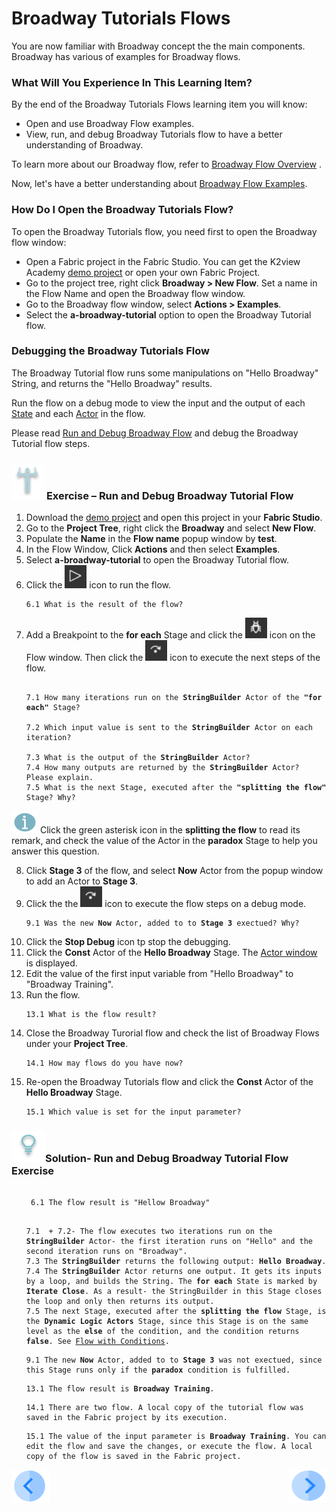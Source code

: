 # ­­Broadway Tutorials Flows

You are now familiar with Broadway concept the the main components. Broadway has various of examples for Broadway flows. 

### What Will You Experience In This Learning Item?

By the end of the Broadway Tutorials Flows learning item you will know:

- Open and use Broadway Flow examples.
- View, run, and debug Broadway Tutorials flow to have a better understanding of Broadway.

To learn more about our Broadway flow, refer to [Broadway Flow Overview](/articles/99_Broadway/16_broadway_flow_overview.md) .

Now, let's have a better understanding about [Broadway Flow Examples](/articles/99_Broadway/17_tutorial_and_flow_examples.md).

### How Do I Open the Broadway Tutorials Flow?

To open the Broadway Tutorials flow, you need first  to open the Broadway flow window:

- Open a Fabric project in the Fabric Studio. You can get the K2view Academy [demo project](/articles/demo_project) or open your own Fabric Project.
- Go to the project tree, right click **Broadway > New Flow**. Set a name in the Flow Name and open the Broadway flow window.
- Go to the Broadway flow window, select **Actions > Examples**.
- Select the **a-broadway-tutorial** option to open the Broadway Tutorial flow.

### Debugging the Broadway Tutorials Flow

The Broadway Tutorial flow runs some manipulations on "Hello Broadway" String, and returns the "Hello Broadway" results.

Run the flow on a debug mode to view the input and the output of each [State](/articles/99_Broadway/19_broadway_flow_stages.md) and each [Actor](/articles/99_Broadway/03_broadway_actor.md) in the flow.

 Please read [Run and Debug Broadway Flow](/articles/99_Broadway/25_broadway_flow_window_run_and_debug_flow.md) and debug the Broadway Tutorial flow steps.

###  ![](/academy/Training_Level_1/03_fabric_basic_LU/images/Exercise.png) **Exercise – Run and Debug Broadway Tutorial Flow**

1. Download the [demo project](/articles/demo_project) and open this project in your **Fabric Studio**.
2. Go to the **Project Tree**, right click the **Broadway** and select **New Flow**.
3. Populate the **Name** in the **Flow name** popup window by **test**.
4. In the Flow Window, Click **Actions** and then select **Examples**.
5. Select **a-broadway-tutorial** to open the Broadway Tutorial flow.
6. Click the ![Run Flow](/academy/Training_Level_1/99_Broadway/images/run_flow_icon.png) icon to run the flow.

  <ul>
 <pre><code>6.1 What is the result of the flow?</code></pre>
  </ul>

7. Add a Breakpoint to the **for each** Stage and click the ![Debug Play](/academy/Training_Level_1/99_Broadway/images/debug_play_icon.png) icon on the Flow window. Then click the ![Debug Step](/academy/Training_Level_1/99_Broadway/images/debug_step_icon.png) icon to execute the next steps of the flow.

<ul>
<pre><code>
7.1 How many iterations run on the <strong>StringBuilder</strong> Actor of the <strong>"for each"</strong> Stage?<br>
7.2 Which input value is sent to the <strong>StringBuilder</strong> Actor on each iteration?<br>
7.3 What is the output of the <strong>StringBuilder</strong> Actor?
7.4 How many outputs are returned by the <strong>StringBuilder</strong> Actor? Please explain.
7.5 What is the next Stage, executed after the <strong>"splitting the flow"</strong> Stage? Why?
</code></pre>
</ul>

  ![info](/academy/Training_Level_1/03_fabric_basic_LU/images/information.png) Click the green asterisk icon in the **splitting the flow** to read its remark, and check the value of the Actor in the **paradox** Stage to help you answer this question.

 8. Click **Stage 3** of the flow, and select **Now** Actor from the popup window to add an Actor to **Stage 3**.
 9. Click the the ![Debug Step](/academy/Training_Level_1/99_Broadway/images/debug_step_icon.png) icon to execute the flow steps on a debug mode.

  <ul>
<pre><code>9.1 Was the new <strong>Now</strong> Actor, added to to <strong>Stage 3</strong> exectued? Why?</code></pre>
</ul>

10. Click the **Stop Debug** icon tp stop the debugging.
11. Click the **Const** Actor of the **Hello Broadway** Stage. The [Actor window](/articles/99_Broadway/03_broadway_actor.md#actor-window) is displayed.
12. Edit the value of the first input variable from "Hello Broadway" to "Broadway Training".
13. Run the flow.
<ul><pre><code>13.1 What is the flow result?</code></pre></ul> 

14. Close the Broadway Turorial flow and check the list of Broadway Flows under your **Project Tree**.
<ul><pre><code>14.1 How may flows do you have now?</code></pre></ul>

15. Re-open the Broadway Tutorials flow and click the **Const** Actor of the **Hello Broadway** Stage.
<ul><pre><code>15.1 Which value is set for the input parameter?</code></pre></ul> 


### ![](/academy/Training_Level_1/03_fabric_basic_LU/images/Solution.png)Solution- Run and Debug Broadway Tutorial Flow Exercise 

 <ul>
 <pre><code> 
 6.1 The flow result is "Hellow Broadway"</code></pre>
 </ul>

<ul>
<pre><code>
7.1  + 7.2- The flow executes two iterations run on the <strong>StringBuilder</strong> Actor- the first iteration runs on "Hello" and the second iteration runs on "Broadway".
7.3 The <strong>StringBuilder</strong> returns the following output: <strong>Hello Broadway</strong>.
7.4 The <strong>StringBuilder</strong> Actor returns one output. It gets its inputs by a loop, and builds the String. The <strong>for each</strong> State is marked by <strong>Iterate Close</strong>. As a result- the StringBuilder in this Stage closes the loop and only then returns its output.
7.5 The next Stage, executed after the <strong>splitting the flow</strong> Stage, is the <strong>Dynamic Logic Actors</strong> Stage, since this Stage is on the same level as the <strong>else</strong> of the condition, and the condition returns <strong>false</strong>. See <a href="https://github.com/k2view-academy/K2View-Academy/blob/KB_DROP2_99_BROADWAY_Nataly/articles/99_Broadway/16_broadway_flow_overview.md#flow-with-condition">Flow with Conditions</a>.
</code></pre>
</ul>

 <ul>
<pre><code>9.1 The new <strong>Now</strong> Actor, added to to <strong>Stage 3</strong> was not exectued, since this Stage runs only if the <strong>paradox</strong> condition is fulfilled.</code></pre>
</ul>

<ul>
 <pre><code>13.1 The flow result is <strong>Broadway Training</strong>.</code></pre>
</ul> 

<ul><pre><code>14.1 There are two flow. A local copy of the tutorial flow was saved in the Fabric project by its execution.</code></pre></ul>

<ul><pre><code>15.1 The value of the input parameter is <strong>Broadway Training</strong>. You can edit the flow and save the changes, or execute the flow. A local copy of the flow is saved in the Fabric project. </code></pre></ul> 

[![Previous](/articles/images/Previous.png)](/academy/Training_Level_1/99_Broadway/03_broadway_overview.md)[<img align="right" width="60" height="54" src="/articles/images/Next.png">](/academy/Training_Level_1/99_Broadway/05_create_broadway_flow.md)

